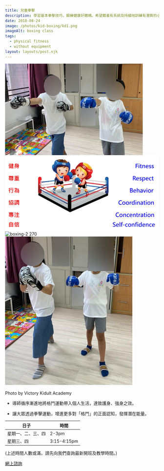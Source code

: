 ```yaml
---
title: 兒童拳擊
description: 學習基本拳擊技巧，鍛練健康好體魄。希望籍着有系統及持續地訓練有潛質的小朋友。
date: 2018-08-24
image: /photos/kid-boxing/kd1.png
imageAlt: boxing class
tags:
  - physical fitness
  - without equipment
layout: layouts/post.njk
---
```

![boxing 600](/photos/kid-boxing/kd2.png)
![boxing-4 600](/photos/kid-boxing/kd-5.jpg)
![boxing-2 270](/photos/kid-boxing/kd4.png) ![boxing-3 270](/photos/kid-boxing/kd3.png)

<figcaption> Photo by Victory Kidult Academy </figcaption>



- 導師循序漸進地將格鬥運動帶入個人生活，達致護身、強身之效。

- 讓大眾透過拳擊運動，增進更多對「格鬥」的正面認知，發揮潛在能量。


| 日子  | 時間  |
| --- | --- |
| 星期一、二、三、四  | 2-3pm  |
| 星期三、四  | 3:15-4:15pm  |

(上述時間人數或滿，請先向我們查詢最新開班及教學時間。)

<a href="https://bit.ly/3wxJa1P" class="button">網上諮詢</a>